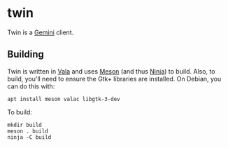 # twin

Twin is a [Gemini][] client.

## Building

Twin is written in [Vala][] and uses [Meson][] (and thus [Ninja][]) to build.
Also, to build, you'll need to ensure the Gtk+ libraries are installed. On
Debian, you can do this with:

    apt install meson valac libgtk-3-dev

To build:

    mkdir build
    meson . build
    ninja -C build

[Gemini]: https://gemini.circumlunar.space/
[Vala]: https://www.vala-project.org/
[Meson]: https://mesonbuild.com/
[Ninja]: https://ninja-build.org/
